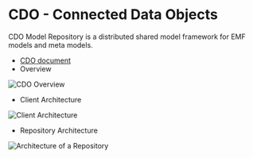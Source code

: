 # CDO - Connected Data Objects
CDO Model Repository is a distributed shared model framework for EMF models and meta models.
- [CDO document](https://www.eclipse.org/cdo/documentation/)
- Overview

![CDO Overview](http://download.eclipse.org/modeling/emf/cdo/drops/I20220520-0100/help/org.eclipse.emf.cdo.doc/html/cdo-overview.png)

- Client Architecture

![Client Architecture](https://download.eclipse.org/modeling/emf/cdo/drops/I20220520-0100/help/org.eclipse.emf.cdo.doc/html/client/application-architecture.png)

- Repository Architecture

![Architecture of a Repository](https://download.eclipse.org/modeling/emf/cdo/drops/I20220520-0100/help/org.eclipse.emf.cdo.doc/html/server/repository-architecture.png)

